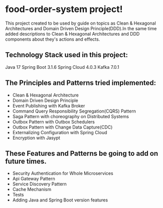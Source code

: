 # food-order-system project!

This project created to be used by guide on topics as Clean & Hexagonal Architectures and Domain Driven Design Principle(DDD).In the same time added descriptions to Clean & Hexagonal Architectures and DDD components about they's actions and effects.

## Technology Stack used in this project:

Java 17
Spring Boot 3.1.6
Spring Cloud 4.0.3
Kafka 7.0.1

## The Principles and Patterns tried implemented:

<ul>
<li>Clean & Hexagonal Architecture</li>
<li>Domain Driven Design Principle</li>
<li>Event Publishing with Kafka Broker</li>
<li>Command Query Responsibility Segregation(CQRS) Pattern</li>
<li>Saga Pattern with choreography on Distributed Systems</li>
<li>Outbox Pattern with Outbox Schedulers</li>
<li>Outbox Pattern with Change Data Capture(CDC)</li>
<li>Externalizing Configuration with Spring Cloud</li>
<li>Encryption with Jasypt</li>
</ul>

## These Features and Patterns be going to add on future times.

<ul>
<li>Security Authentication for Whole Microservices</li>
<li>Api Gateway Pattern</li>
<li>Service Discovery Pattern</li>
<li>Cache Mechanism</li>
<li>Tests</li>
<li>Adding Java and Spring Boot version features</li>
</ul>



